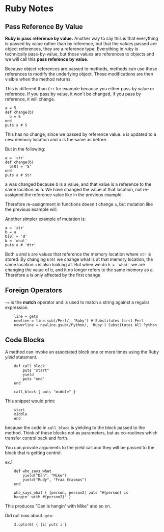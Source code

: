 # Ruby Notes

## Pass Reference By Value
**Ruby is pass reference by value.** Another way to say this is that everything is passed by value rather than by reference, but that the values passed are object references, they are a reference type. Everything in ruby is technically pass-by-value, but those values are references to objects and we will call this **pass reference by value**.

Because object references are passed to methods, methods can use those references to modify the underlying object. These modifications are then visible when the method returns.

This is different than `C++` for example because you either pass by value or reference. If you pass by value, it won't be changed, if you pass by reference, it will change.

    a = 5
    def change(b)
      b = 6
    end
    puts a # 5

This has no change, since we passed by reference value. `b` is updated to a new memory location and a is the same as before.

But in the following:

    a = 'str'
    def change(b)
      b[0] = 'S'
    end
    puts a # Str

a was changed because b is a value, and that value is a reference to the same location as a. We have changed the value at that location, not re-assigned the reference value like in the previous example.

Therefore re-assignment in functions doesn't change `a`, but mutation like the previous example will.

Another simpler example of mutation is:

    a = 'str'
    b = a
    b[0] = 'd'
    b = 'what'
    puts a # 'dtr'

Both `a` and `b` are values that reference the memory location where `str` is stored. By changing `b[0]` we change what is at that memory location, the same location `a` is also looking at. But when we do `b = 'what'` we are changing the value of b, and it no longer refers to the same memory as a. Therefore a is only affected by the first change.

## Foreign Operators

`~=` is the **match** operator and is used to match a string against a regular expression.

		line = gets
		newline = line.sub(/Perl/, 'Ruby') # Substitutes first Perl
		newerline = newline.gsub(/Python/, 'Ruby') Substitutes All Python

## Code Blocks

A method can invoke an associated block one or more times using the Ruby *yield* statement.

		def call_block
			puts "start"
			yield
			puts "end"
		end

		call_block { puts "middle" }

This snippet would print:

		start
		middle
		end

because the code in `call_block` is yielding to the block passed to the method. Think of these blocks not as parameters, but as co-routines which transfer control back and forth.

You can provide arguments to the yield call and they will be passed to the block that is getting control.

ex.1

		def who_says_what
			yield("Dan", "Mike")
			yield("Rudy", "Fraa Erasmas")
		end

		who_says_what { |person, person2| puts "#{person} is 
		hangin' with #{person2}" }

This produces "Dan is hangin' with Mike" and so on.

Did not now about `upto`:
 
		3.upto(6) { |i| puts i }












